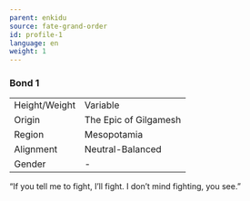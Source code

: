 ```yaml
---
parent: enkidu
source: fate-grand-order
id: profile-1
language: en
weight: 1
---
```


### Bond 1

<table>
  <tr><td>Height/Weight</td><td>Variable</td></tr>
  <tr><td>Origin</td><td>The Epic of Gilgamesh</td></tr>
  <tr><td>Region</td><td>Mesopotamia</td></tr>
  <tr><td>Alignment</td><td>Neutral-Balanced</td></tr>
  <tr><td>Gender</td><td>-</td></tr>
</table>

“If you tell me to fight, I’ll fight.
I don’t mind fighting, you see.”
